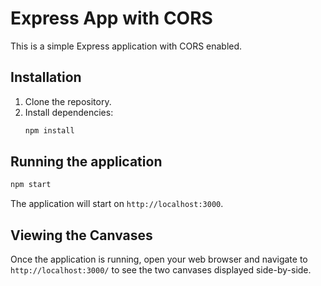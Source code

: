 # Express App with CORS

This is a simple Express application with CORS enabled.

## Installation

1. Clone the repository.
2. Install dependencies:
   ```bash
   npm install
   ```

## Running the application

```bash
npm start
```

The application will start on `http://localhost:3000`.

## Viewing the Canvases

Once the application is running, open your web browser and navigate to `http://localhost:3000/` to see the two canvases displayed side-by-side.

